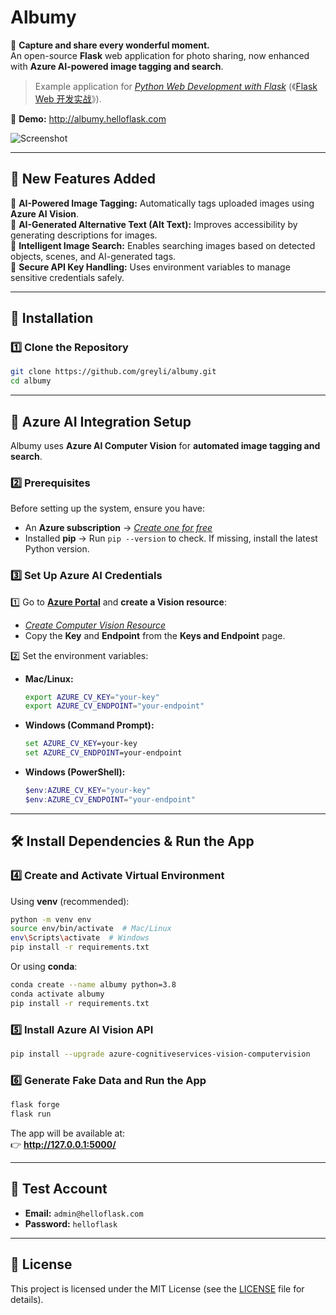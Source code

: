 # Albumy

📸 **Capture and share every wonderful moment.**  
An open-source **Flask** web application for photo sharing, now enhanced with **Azure AI-powered image tagging and search**.

> Example application for *[Python Web Development with Flask](https://helloflask.com/en/book/1)* (《[Flask Web 开发实战](https://helloflask.com/book/1)》).

🎯 **Demo:** http://albumy.helloflask.com  

![Screenshot](https://helloflask.com/screenshots/albumy.png)

---

## 🚀 **New Features Added**

🔹 **AI-Powered Image Tagging:** Automatically tags uploaded images using **Azure AI Vision**.  
🔹 **AI-Generated Alternative Text (Alt Text):** Improves accessibility by generating descriptions for images.  
🔹 **Intelligent Image Search:** Enables searching images based on detected objects, scenes, and AI-generated tags.  
🔹 **Secure API Key Handling:** Uses environment variables to manage sensitive credentials safely.    

---

## 🚀 **Installation**

### **1️⃣ Clone the Repository**
```bash
git clone https://github.com/greyli/albumy.git
cd albumy
```

---

## 🔧 **Azure AI Integration Setup**
Albumy uses **Azure AI Computer Vision** for **automated image tagging and search**.

### **2️⃣ Prerequisites**
Before setting up the system, ensure you have:
- An **Azure subscription** → *[Create one for free](https://azure.microsoft.com/en-us/free/ai-services/)*
- Installed **pip** → Run `pip --version` to check. If missing, install the latest Python version.

### **3️⃣ Set Up Azure AI Credentials**
1️⃣ Go to **[Azure Portal](https://portal.azure.com/)** and **create a Vision resource**:  
   - *[Create Computer Vision Resource](https://portal.azure.com/#create/Microsoft.CognitiveServicesComputerVision)*
   - Copy the **Key** and **Endpoint** from the **Keys and Endpoint** page.

2️⃣ Set the environment variables:  
   - **Mac/Linux:**
     ```bash
     export AZURE_CV_KEY="your-key"
     export AZURE_CV_ENDPOINT="your-endpoint"
     ```
   - **Windows (Command Prompt):**
     ```cmd
     set AZURE_CV_KEY=your-key
     set AZURE_CV_ENDPOINT=your-endpoint
     ```
   - **Windows (PowerShell):**
     ```powershell
     $env:AZURE_CV_KEY="your-key"
     $env:AZURE_CV_ENDPOINT="your-endpoint"
     ```

---

## 🛠 **Install Dependencies & Run the App**

### **4️⃣ Create and Activate Virtual Environment**
Using **venv** (recommended):
```bash
python -m venv env
source env/bin/activate  # Mac/Linux
env\Scripts\activate  # Windows
pip install -r requirements.txt
```

Or using **conda**:
```bash
conda create --name albumy python=3.8
conda activate albumy
pip install -r requirements.txt
```

### **5️⃣ Install Azure AI Vision API**
```bash
pip install --upgrade azure-cognitiveservices-vision-computervision
```

### **6️⃣ Generate Fake Data and Run the App**
```bash
flask forge
flask run
```
The app will be available at:  
👉 **http://127.0.0.1:5000/**  

---

## 🔑 **Test Account**
- **Email:** `admin@helloflask.com`
- **Password:** `helloflask`

---

## 📜 **License**
This project is licensed under the MIT License (see the [LICENSE](LICENSE) file for details).
